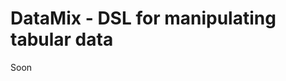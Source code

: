 DataMix - DSL for manipulating tabular data
==================================================

Soon